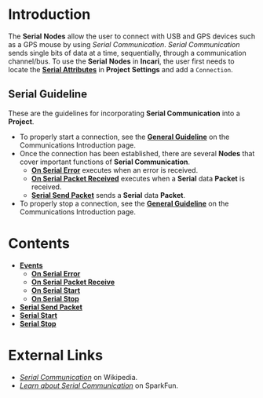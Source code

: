 # Introduction

The **Serial** **Nodes** allow the user to connect with USB and GPS devices such as a GPS mouse by using *Serial* *Communication*. *Serial* *Communication* sends single bits of data at a time, sequentially, through a communication channel/bus. To use the **Serial** **Nodes** in **Incari**, the user first needs to locate the [**Serial Attributes**](../../../modules/project-settings.md#serial) in **Project** **Settings** and add a `Connection`.

## Serial Guideline

These are the guidelines for incorporating **Serial Communication** into a **Project**.

* To properly start a connection, see the [**General Guideline**](../README.md#general-guideline) on the Communications Introduction page.
* Once the connection has been established, there are several **Nodes** that cover important functions of **Serial Communication**.
  * [**On Serial Error**](events/onserialerror.md) executes when an error is received.
  * [**On Serial Packet Received**](events/onserialpacketreceive.md) executes when a **Serial** data **Packet** is received. 
  * [**Serial Send Packet**](serialsendpacket.md) sends a **Serial** data **Packet**.
* To properly stop a connection, see the [**General Guideline**](../README.md#general-guideline) on the Communications Introduction page.



# Contents

* [**Events**](events/)
  * [**On Serial Error**](events/onserialerror.md)
  * [**On Serial Packet Receive**](events/onserialpacketreceive.md)
  * [**On Serial Start**](events/onserialstart.md)
  * [**On Serial Stop**](events/onserialstop.md)
* [**Serial Send Packet**](serialsendpacket.md)
* [**Serial Start**](serialstart.md)
* [**Serial Stop**](serialstop.md)


# External Links

* [*Serial Communication*](https://en.wikipedia.org/wiki/Serial_communication) on Wikipedia.
* [*Learn about Serial Communication*](https://learn.sparkfun.com/tutorials/serial-communication/all) on SparkFun. 
